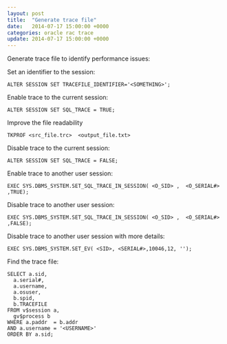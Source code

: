 ```yaml
---
layout: post
title:  "Generate trace file"
date:   2014-07-17 15:00:00 +0000
categories: oracle rac trace
update: 2014-07-17 15:00:00 +0000
---
```


Generate trace file to identify performance issues:  

Set an identifier to the session:

`ALTER SESSION SET TRACEFILE_IDENTIFIER='<SOMETHING>';`

Enable trace to the current session:

`ALTER SESSION SET SQL_TRACE = TRUE;`

Improve the file readability

`TKPROF <src_file.trc>  <output_file.txt>`

Disable trace to the current session:

`ALTER SESSION SET SQL_TRACE = FALSE;`

Enable trace to another user session:

`EXEC SYS.DBMS_SYSTEM.SET_SQL_TRACE_IN_SESSION( <O_SID> ,  <O_SERIAL#> ,TRUE);`

Disable trace to another user session:

`EXEC SYS.DBMS_SYSTEM.SET_SQL_TRACE_IN_SESSION( <O_SID> ,  <O_SERIAL#> ,FALSE);`

Disable trace to another user session with more details:

`EXEC SYS.DBMS_SYSTEM.SET_EV( <SID>, <SERIAL#>,10046,12, '');`

Find the trace file:

```
SELECT a.sid,  
  a.serial#,  
  a.username,  
  a.osuser,  
  b.spid,  
  b.TRACEFILE  
FROM v$session a,  
  gv$process b  
WHERE a.paddr  = b.addr  
AND a.username = '<USERNAME>'  
ORDER BY a.sid;  
```
